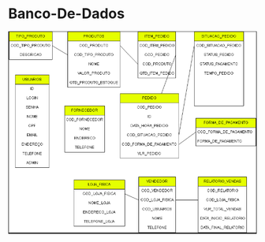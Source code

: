 # Banco-De-Dados
<img src="https://github.com/EduardoGuimaraess/Banco-De-Dados/blob/main/BD ZE DELIVETY.png "/>
